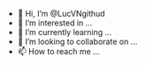 - 👋 Hi, I’m @LucVNgithud
- 👀 I’m interested in ...
- 🌱 I’m currently learning ...
- 💞️ I’m looking to collaborate on ...
- 📫 How to reach me ...

<!---
LucVNgithud/LucVNgithud is a ✨ special ✨ repository because its `README.md` (this file) appears on your GitHub profile.
You can click the Preview link to take a look at your changes.
--->
